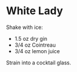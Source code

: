 # White Lady

Shake with ice:

* 1.5 oz dry gin
* 3/4 oz Cointreau
* 3/4 oz lemon juice

Strain into a cocktail glass.
